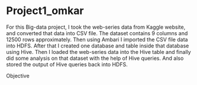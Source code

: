 # Project1_omkar

For this Big-data project, I took the web-series data from Kaggle website, and converted that data into CSV file. The dataset contains 9 columns and 12500 rows approximately. Then using Ambari I imported the CSV file data into HDFS. After that I created one database and table inside that database using Hive. Then I loaded the web-series data into the Hive table and finally did some analysis on that dataset with the help of Hive queries. And also stored the output of Hive queries back into HDFS.

Objective

